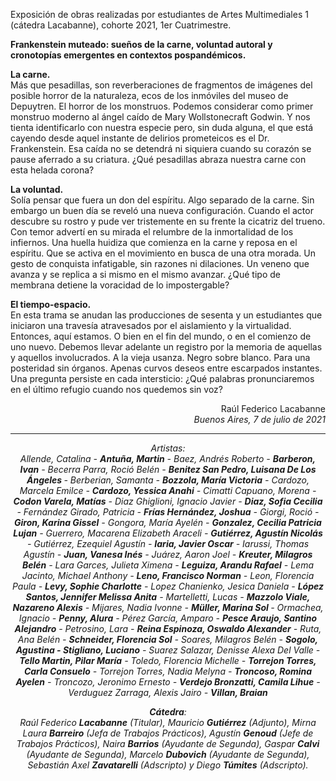 Exposición de obras realizadas por estudiantes de Artes Multimediales 1 (cátedra Lacabanne), cohorte 2021, 1er Cuatrimestre.

<!-- wp:paragraph -->
<p><strong>Frankenstein muteado: sueños de la carne, voluntad autoral y cronotopías emergentes en contextos pospandémicos.</strong></p>
<!-- /wp:paragraph -->

<!-- wp:paragraph {"dropCap":true} -->
<p class="has-drop-cap"><strong>La carne.</strong><br> Más que pesadillas, son reverberaciones de fragmentos de imágenes del posible horror de la naturaleza, ecos de los inmóviles del museo de Depuytren. El horror de los monstruos. Podemos considerar como primer monstruo moderno al ángel caído de Mary Wollstonecraft Godwin. Y nos tienta identificarlo con nuestra especie pero, sin duda alguna, el que está cayendo desde aquel instante de delirios prometeicos es el Dr. Frankenstein. Esa caída no se detendrá ni siquiera cuando su corazón se pause aferrado a su criatura. ¿Qué pesadillas abraza nuestra carne con esta helada corona?</p>
<!-- /wp:paragraph -->

<!-- wp:paragraph {"dropCap":true} -->
<p class="has-drop-cap"><strong>La voluntad.</strong><br> Solía pensar que fuera un don del espíritu. Algo separado de la carne. Sin embargo un buen día se reveló una nueva configuración. Cuando el actor descubre su rostro y pude ver tristemente en su frente la cicatriz del trueno. Con temor advertí en su mirada el relumbre de la inmortalidad de los infiernos. Una huella huidiza que comienza en la carne y reposa en el espíritu. Que se activa en el movimiento en busca de una otra morada. Un gesto de conquista infatigable, sin razones ni dilaciones. Un veneno que avanza y se replica a si mismo en el mismo avanzar. ¿Qué tipo de membrana detiene la voracidad de lo impostergable?</p>
<!-- /wp:paragraph -->

<!-- wp:paragraph {"dropCap":true} -->
<p class="has-drop-cap"><strong>El tiempo-espacio.</strong><br> En esta trama se anudan las producciones de sesenta y un estudiantes que iniciaron una travesía atravesados por el aislamiento y la virtualidad. Entonces, aquí estamos. O bien en el fin del mundo, o en el comienzo de uno nuevo. Debemos llevar adelante un registro por la memoria de aquellas y aquellos involucrados. A la vieja usanza. Negro sobre blanco. Para una posteridad sin órganos. Apenas curvos deseos entre escarpados instantes. Una pregunta persiste en cada intersticio: ¿Qué palabras pronunciaremos en el último refugio cuando nos quedemos sin voz?</p>
<!-- /wp:paragraph -->

<!-- wp:paragraph {"align":"right"} -->
<p style="text-align:right">Raúl Federico Lacabanne<br><em>Buenos Aires, 7 de julio de 2021</em></p>
<!-- /wp:paragraph -->

<!-- wp:separator -->
<hr class="wp-block-separator"/>
<!-- /wp:separator -->

<!-- wp:paragraph {"align":"center"} -->
<p style="text-align:center"><em>Artistas:<br>Allende, Catalina - <strong>Antuña, Martin</strong> - Baez, Andrés Roberto - <strong>Barberon, Ivan</strong> - Becerra Parra, Roció Belén - <strong>Benitez San Pedro, Luisana De Los Ángeles </strong>- Berberian, Samanta - <strong>Bozzola, María Victoria</strong> - Cardozo, Marcela Emilce - <strong>Cardozo, Yessica Anahi</strong> - Cimatti Capuano, Morena - <strong>Codon Varela, Matías</strong> - Diaz Ghiglioni, Ignacio Javier - <strong>Diaz, Sofia Cecilia</strong> - Fernández Girado, Patricia - <strong>Frías Hernández, Joshua</strong> - Giorgi, Roció - <strong>Giron, Karina Gissel</strong> - Gongora, María Ayelén - <strong>Gonzalez, Cecilia Patricia Lujan</strong> - Guerrero, Macarena Elizabeth Araceli - <strong>Gutiérrez, Agustín Nicolás</strong> - Gutiérrez, Ezequiel Agustín - <strong>Iaria, Javier Oscar</strong> - Iarussi, Thomas Agustín - <strong>Juan, Vanesa Inés</strong> - Juárez, Aaron Joel - <strong>Kreuter, Milagros Belén</strong> - Lara Garces, Julieta Ximena - <strong>Leguiza, Arandu Rafael</strong> - Lema Jacinto, Michael Anthony - <strong>Leno, Francisco Norman</strong> - Leon, Florencia Paula - <strong>Levy, Sophie Charlotte</strong> - Lopez Chanienko, Jesica Daniela - <strong>López Santos, Jennifer Melissa Anita</strong> - Martelletti, Lucas - <strong>Mazzolo Viale, Nazareno Alexis</strong> - Mijares, Nadia Ivonne - <strong>Müller, Marina Sol </strong>- Ormachea, Ignacio - <strong>Penny, Alura</strong> - Pérez García, Amparo - <strong>Pesce Araujo, Santino Alejandro</strong> - Petrosino, Lara - <strong>Reina Espinoza, Oswaldo Alexander</strong> - Ruta, Ana Belén - <strong>Schneider, Florencia Sol</strong> - Soares, Milagros Belén - <strong>Sogolo, Agustina - Stigliano, Luciano</strong> - Suarez Salazar, Denisse Alexa Del Valle - <strong>Tello Martin, Pilar María</strong> - Toledo, Florencia Michelle - <strong>Torrejon Torres, Carla Consuelo</strong> - Torrejon Torres, Nadia Melyna - <strong>Troncoso, Romina Ayelen</strong> - Troncozo, Jeronimo Ernesto - <strong>Verdejo Bronzatti, Camila Lihue</strong> - Verduguez Zarraga, Alexis Jairo - <strong>Villan, Braian</strong></em></p>
<!-- /wp:paragraph -->

<!-- wp:paragraph {"align":"center"} -->
<p style="text-align:center"><strong><em>Cátedra</em></strong><em>:<br>Raúl Federico </em><strong><em>Lacabanne</em></strong><em> (Titular), Mauricio </em><strong><em>Gutiérrez</em></strong><em> (Adjunto), Mirna Laura </em><strong><em>Barreiro</em></strong><em> (Jefa de Trabajos Prácticos), Agustín </em><strong><em>Genoud</em></strong><em> (Jefe de Trabajos Prácticos), Naira </em><strong><em>Barrios</em></strong><em> (Ayudante de Segunda), Gaspar </em><strong><em>Calvi</em></strong><em> (Ayudante de Segunda), Marcelo </em><strong><em>Dubovich</em></strong><em> (Ayudante de Segunda), Sebastián Axel </em><strong><em>Zavatarelli</em></strong><em> (Adscripto) y Diego </em><strong><em>Túmites</em></strong><em> (Adscripto).</em></p>
<!-- /wp:paragraph -->

<p><!--EndFragment--></p>
<p></p>